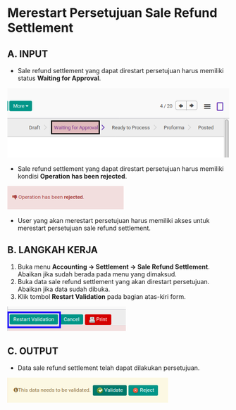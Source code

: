 # Merestart Persetujuan Sale Refund Settlement

## A. INPUT

* Sale refund settlement yang dapat direstart persetujuan harus memiliki status **Waiting for Approval**.

![](../../img/sale-refund-settlement/status-waiting-for-approval.png)

* Sale refund settlement yang dapat direstart persetujuan harus memiliki kondisi **Operation has been rejected**.

![](../../img/sale-refund-settlement/output-ditolak.png)

* User yang akan merestart persetujuan harus memiliki akses untuk merestart persetujuan sale refund settlement.

## B. LANGKAH KERJA

1. Buka menu **Accounting -> Settlement -> Sale Refund Settlement**. Abaikan jika sudah berada pada menu yang dimaksud.
2. Buka data sale refund settlement yang akan direstart persetujuan. Abaikan jika data sudah dibuka.
3. Klik tombol **Restart Validation** pada bagian atas-kiri form.

![](../../img/sale-refund-settlement/tombol-restart-validation.png)

## C. OUTPUT

* Data sale refund settlement telah dapat dilakukan persetujuan.

![](../../img/sale-refund-settlement/output-restart-persetujuan.png)
